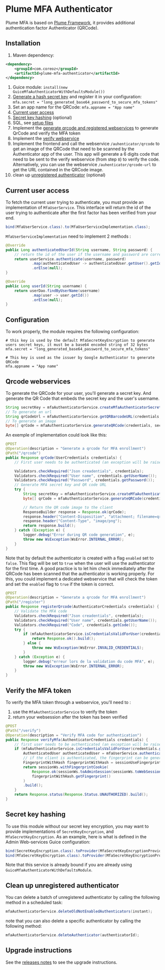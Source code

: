 Plume MFA Authenticator
=======================

Plume MFA is based on [Plume Framework](https://github.com/Coreoz/Plume),
it provides additional authentication factor Authenticator (QRCode).

Installation
------------
1. Maven dependency:
```xml
<dependency>
    <groupId>com.coreoz</groupId>
    <artifactId>plume-mfa-authenticator</artifactId>
</dependency>
```

1. Guice module: `install(new GuiceMfaAuthenticatorWithDefaultsModule())`
2. [Generate a hash secret key](#configuration) and register it in your configuration: `mfa.secret = "long_generated_base64_password_to_secure_mfa_tokens"`
3. Set an app name for the QRCode: `mfa.appname = "App name"`
4. [Current user access](#current-user-access)
5. [Secret key hashing](#secret-key-hashing) (optional)
6. SQL, see [setup files](plume-mfa-authenticator/sql)
7. Implement the [generate qrcode and registered webservices](#qrcode-webservice) to generate QrCode and verify the MFA token
8. Implement the [verify webservice](#verify-the-mfa-token)
9. Implement the frontend and call the webservice `/auhenticator/qrcode` to get an image of the QRCode that need to be scanned by the Authenticator app of the user. This app will generate a 6 digits code that need to be sent to the verify webservice (from step `8`) to verify the code.
Alternatively, you can use the webservice `/auhenticator/qrcode-url` to get the URL contained in the QRCode image.
10. clean up [unregistered authenticator](#clean-up-unregistered-authenticator) (optional)

Current user access
-------------------
To fetch the current user trying to authenticate, you must provide an implementation of `MfaUserService`.
This interface will return the id of the user trying to authenticate after the first factor has been verified from your end.
```java
bind(MfaUserService.class).to(MfaUserServiceImplementation.class);
```

`MfaUserServiceImplementation` need to implement 2 methods :

```java
@Override
public Long authenticatedUserId(String username, String password) {
    // return the id of the user if the username and password are correct
    return userService.authenticate(username, password)
            .map(authenticatedUser -> authenticatedUser.getUser().getId())
            .orElse(null);
}

@Override
public Long userId(String username) {
    return userDao.findByUserName(username)
            .map(user -> user.getId())
            .orElse(null);
}
```

Configuration
-------------

To work properly, the module requires the following configuration:
```
# this key is used by the default MfaSecretKeyEncryption to generate users secret keys, it must be a base64 encoded string of 32 bytes
mfa.secret = "long_generated_base64_password_to_secure_mfa_tokens"

# This key is used as the issuer by Google Authenticator to generate QRCode
mfa.appname = "App name"
```

Qrcode webservices
------------------

To generate the QRCode for your user, you'll generate a secret key.
And generate the QR Code that embeds the secret key and the user's username.

```java
String secretKey = mfaAuthenticatorService.createMfaAuthenticatorSecretKey(credentials);
// To generate an url
String qrCodeUrl = mfaAuthenticatorService.getQRBarcodeURL(credentials, secretKey);
// To generate an image
byte[] qrCode = mfaAuthenticatorService.generateQRCode(credentials, secretKey);
```
An exemple of implementation could look like this:

```java
@POST
@Operation(description = "Generate a qrcode for MFA enrollment")
@Path("/qrcode")
public Response qrCode(UserCredentials credentials) {
    // First user needs to be authenticated (an exception will be raised otherwise)

    Validators.checkRequired("Json creadentials", credentials);
    Validators.checkRequired("User name", credentials.getUserName());
    Validators.checkRequired("Password", credentials.getPassword());
    // Generate MFA secret key and QR code URL
    try {
        String secretKey = mfaAuthenticatorService.createMfaAuthenticatorSecretKey(credentials);
        byte[] qrCode = mfaAuthenticatorService.generateQRCode(credentials, secretKey);

        // Return the QR code image to the client
        ResponseBuilder response = Response.ok(qrCode);
        response.header("Content-Disposition", "attachment; filename=qrcode.png");
        response.header("Content-Type", "image/png");
        return response.build();
    } catch (Exception e) {
        logger.debug("Error during QR code generation", e);
        throw new WsException(WsError.INTERNAL_ERROR);
    }
}
```

Note that by default the authenticator is created with a flag `enabled` set to `false`. This flag will be set to `true` when the user will use the authenticator for the first time.
A good practice is to let him check immediately after the QRCode has been scanned that the authenticator is working properly. For this, you could implement a dedicated webservice that will check the token and set the `enabled` flag to `true` if the token is correct.

```java
@POST
@Operation(description = "Generate a qrcode for MFA enrollment")
@Path("/register")
public Response registerQrcode(AuthenticatorCredentials credentials) {
    // Validate the MFA code
    Validators.checkRequired("Json creadentials", credentials);
    Validators.checkRequired("User name", credentials.getUserName());
    Validators.checkRequired("Code", credentials.getCode());
    try {
        if (mfaAuthenticatorService.isCredentialsValidForUser(credentials.getUserName(), credentials.getCode())) {
            return Response.ok().build();
        } else {
            throw new WsException(WsError.INVALID_CREDENTIALS);
        }
    } catch (Exception e) {
        logger.debug("erreur lors de la validation du code MFA", e);
        throw new WsException(WsError.INTERNAL_ERROR);
    }
}
```

Verify the MFA token
--------------------

To verify the MFA token through a webservice, you'll need to :
1. use the `MfaAuthenticatorService` to verify the token
2. return your websession after the token has been verified

```java
@POST
@Path("/verify")
@Operation(description = "Verify MFA code for authentication")
public Response verifyMfa(AuthenticatorCredentials credentials) {
    // first user needs to be authenticated (an exception will be raised otherwise)
    if (mfaAuthenticatorService.isCredentialsValidForUser(credentials.getUserName(), credentials.getCode())) {
        AuthenticatedUser authenticatedUser = mfaUserService.authenticatedUser(credentials.getUserName());
        // if the client is authenticated, the fingerprint can be generated if needed
        FingerprintWithHash fingerprintWithHash = sessionUseFingerprintCookie ? sessionWs.generateFingerprint() : SessionWs.NULL_FINGERPRINT;
        return sessionWs.withFingerprintCookie(
            Response.ok(sessionWs.toAdminSession(sessionWs.toWebSession(authenticatedUser, fingerprintWithHash.getHash()))),
            fingerprintWithHash.getFingerprint()
        )
        .build();
    }
    return Response.status(Response.Status.UNAUTHORIZED).build();
}
```

Secret key hashing
------------------
To use this module without our secret key encryption, you may want to provide implementations of `SecretKeyEncryption`, and `MfaSecretKeyEncryption`.
As an example, here is what is defined in the Admin Web-services Guice configuration:

```java
bind(SecretKeyEncryption.class).toProvider(MfaSecretKeyEncryptionProvider.class);
bind(MfaSecretKeyEncryption.class).toProvider(MfaSecretKeyEncryptionProvider.class);
```

Note that this service is already bound if you are already using `GuiceMfaAuthenticatorWithDefaultsModule`.

Clean up unregistered authenticator
-----------------------------------

You can delete a batch of unregistered authenticator by calling the following method in a scheduled task:

```java
mfaAuthenticatorService.deleteOldNotEnabledAuthenticators(instant);
```

note that you can also delete a specific authenticator by calling the following method:

```java
mfaAuthenticatorService.deleteAuthenticator(authenticatorId);
```

Upgrade instructions
--------------------
See the [releases notes](https://github.com/Coreoz/Plume-mfa/releases) to see the upgrade instructions.
